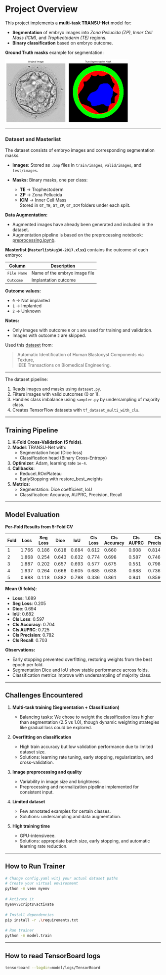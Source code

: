# Project Overview

This project implements a **multi-task TRANSU-Net** model for:

- **Segmentation** of embryo images into *Zona Pellucida (ZP)*, *Inner Cell Mass (ICM)*, and *Trophectoderm (TE)* regions.  
- **Binary classification** based on embryo outcome.

**Ground Truth masks** example for segmentation:

<img src="../assets/segmentation-mask.png" alt="GT Masks" width="400"/>

---

### Dataset and Masterlist

The dataset consists of embryo images and corresponding segmentation masks.

- **Images:** Stored as `.bmp` files in `train/images`, `valid/images`, and `test/images`.

- **Masks:** Binary masks, one per class:
  - **TE** → Trophectoderm
  - **ZP** → Zona Pellucida
  - **ICM** → Inner Cell Mass  
    Stored in `GT_TE`, `GT_ZP`, `GT_ICM` folders under each split.

**Data Augmentation:**
- Augmented images have already been generated and included in the dataset.
- Augmentation pipeline is based on the preprocessing notebook: [preprocessing.ipynb](https://github.com/nourhen369/Embryo-Image-Segmentation/blob/main/notebooks/preprocessing.ipynb).

**Masterlist (`MasterlistAug30-2017.xlsx`)** contains the outcome of each embryo:

| Column      | Description                   |
|-------------|-------------------------------|
| `File Name` | Name of the embryo image file |
| `Outcome`   | Implantation outcome          |

**Outcome values:**

- `0` → Not implanted
- `1` → Implanted
- `2` → Unknown

**Notes:**

- Only images with outcome `0` or `1` are used for training and validation.
- Images with outcome `2` are skipped.


Used this [dataset](https://ieeexplore.ieee.org/document/8059868) from:
> Automatic Identification of Human Blastocyst Components via Texture,  
> IEEE Transactions on Biomedical Engineering.

---

The dataset pipeline:

1. Reads images and masks using `dataset.py`.
2. Filters images with valid outcomes (0 or 1).
3. Handles class imbalance using `sampler.py` by undersampling of majority class.
4. Creates TensorFlow datasets with `tf_dataset_multi_with_cls`.

---

## Training Pipeline

1. **K-Fold Cross-Validation (5 folds)**.
2. **Model**: TRANSU-Net with:
   - Segmentation head (Dice loss)
   - Classification head (Binary Cross-Entropy)
3. **Optimizer**: Adam, learning rate `1e-4`.
4. **Callbacks**:
   - ReduceLROnPlateau
   - EarlyStopping with restore_best_weights
5. **Metrics**:
   - Segmentation: Dice coefficient, IoU
   - Classification: Accuracy, AUPRC, Precision, Recall

---

## Model Evaluation

**Per-Fold Results from 5-Fold CV**

| Fold | Loss  | Seg Loss | Dice | IoU  | Cls Loss | Cls Accuracy | Cls AUPRC | Cls Precision | Cls Recall |
|------|-------|----------|------|------|----------|--------------|-----------|---------------|------------|
| 1    | 1.766 | 0.186    | 0.618| 0.684| 0.612    | 0.660        | 0.608     | 0.814         | 0.713      |
| 2    | 1.868 | 0.254    | 0.643| 0.632| 0.774    | 0.698        | 0.587     | 0.746         | 0.639      |
| 3    | 1.887 | 0.202    | 0.657| 0.693| 0.577    | 0.675        | 0.551     | 0.798         | 0.690      |
| 4    | 1.937 | 0.264    | 0.668| 0.605| 0.685    | 0.638        | 0.688     | 0.736         | 0.607      |
| 5    | 0.988 | 0.118    | 0.882| 0.798| 0.336    | 0.861        | 0.941     | 0.859         | 0.866      |

**Mean (5 folds)**:

- **Loss**: 1.689  
- **Seg Loss**: 0.205  
- **Dice**: 0.694  
- **IoU**: 0.682  
- **Cls Loss**: 0.597  
- **Cls Accuracy**: 0.704  
- **Cls AUPRC**: 0.725  
- **Cls Precision**: 0.782  
- **Cls Recall**: 0.703  

**Observations:**

- Early stopping prevented overfitting, restoring weights from the best epoch per fold.
- Segmentation Dice and IoU show stable performance across folds.
- Classification metrics improve with undersampling of majority class.

---

## Challenges Encountered

1. **Multi-task training (Segmentation + Classification)**  
   - Balancing tasks: We chose to weight the classification loss higher than segmentation (2.5 vs 1.0), though dynamic weighting strategies like gradual loss could be explored.

2. **Overfitting on classification**  
   - High train accuracy but low validation performance due to limited dataset size.  
   - Solutions: learning rate tuning, early stopping, regularization, and cross-validation.

3. **Image preprocessing and quality**  
   - Variability in image size and brightness.  
   - Preprocessing and normalization pipeline implemented for consistent input.

4. **Limited dataset**  
   - Few annotated examples for certain classes.  
   - Solutions: undersampling and data augmentation.

5. **High training time**  
   - GPU-intensiveee.  
   - Solutions: appropriate batch size, early stopping, and automatic learning rate reduction.

---

## How to Run Trainer

```bash
# Change config.yaml witj your actual dataset paths
# Create your virtual environment
python -m venv myenv

# Activate it
myenv\Scripts\activate

# Install dependencies
pip install -r .\requirements.txt

# Run trainer
python -m model.train
```
---

## How to read TensorBoard logs

```bash
tensorboard --logdir=model/logs/TensorBoard